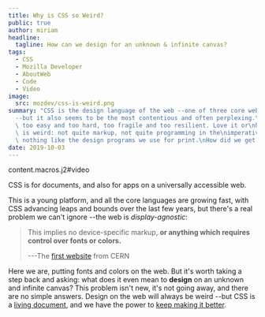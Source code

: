 ```yaml
---
title: Why is CSS so Weird?
public: true
author: miriam
headline:
  tagline: How can we design for an unknown & infinite canvas?
tags:
  - CSS
  - Mozilla Developer
  - AboutWeb
  - Code
  - Video
image:
  src: mozdev/css-is-weird.png
summary: "CSS is the design language of the web --one of three core web languages\n\
  --but it also seems to be the most contentious and often perplexing.\nIt\u2019s\
  \ too easy and too hard, too fragile and too resilient. Love it or\nhate it, CSS\
  \ is weird: not quite markup, not quite programming in the\nimperative sense, and\
  \ nothing like the design programs we use for print.\nHow did we get here?\n"
date: 2019-10-03
---
```


content.macros.j2\#video

CSS is for documents, and also for apps on a universally accessible web.

This is a young platform, and all the core languages are growing fast,
with CSS advancing leaps and bounds over the last few years, but there's
a real problem we can't ignore --the web is *display-agnostic*:

> This implies no device-specific markup, **or anything which requires
> control over fonts or colors.**
>
> ---The [first website] from CERN

Here we are, putting fonts and colors on the web. But it's worth taking
a step back and asking: what does it even mean to **design** on an
unknown and infinite canvas? This problem isn't new, it's not going
away, and there are no simple answers. Design on the web will always be
weird --but CSS is a [living document], and we have the power to [keep
making it better].

  [first website]: http://info.cern.ch/hypertext/WWW/MarkUp/HTMLConstraints.html
  [living document]: https://www.w3.org/Style/CSS/specs.en.html
  [keep making it better]: https://github.com/w3c/csswg-drafts/

